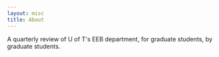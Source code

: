 ```yaml
---
layout: misc
title: About
---
```


A quarterly review of U of T's EEB department, for graduate students, by graduate students.

